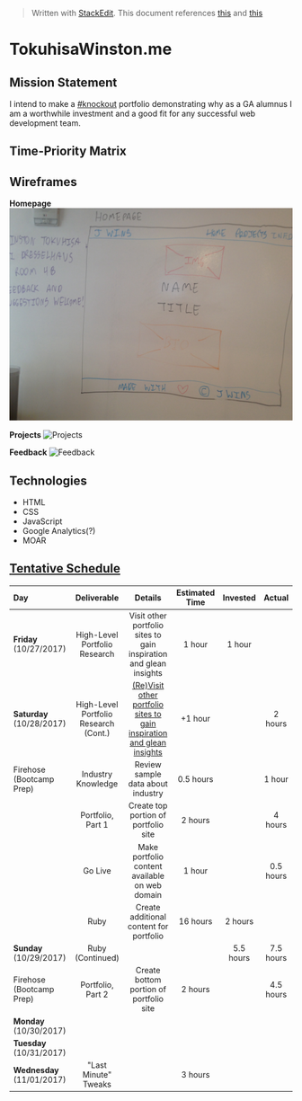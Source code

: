 ﻿


> Written with [StackEdit](https://stackedit.io/).
> This document references [this](https://git.generalassemb.ly/wdi-nyc-dresselhaus/portfolio-site/blob/master/portfolio.md) and [this](https://git.generalassemb.ly/wdi-nyc-dresselhaus/project-04-portfolio)

# **TokuhisaWinston.me**

## Mission Statement
I intend to make a [#knockout](http://99u.com/articles/7127/6-steps-to-creating-a-knockout-online-portfolio) portfolio demonstrating why as a GA alumnus I am a worthwhile investment and a good fit for any successful web development team.

## Time-Priority Matrix

## Wireframes
**Homepage**
![Homepage](https://github.com/Tokuhisa1/Tokuhisa1.github.io/blob/dev/assets/homepage.jpg?raw=true)

**Projects**
![Projects](https://github.com/Tokuhisa1/Tokuhisa1.github.io/blob/dev/assets/projects.jpg?raw=true)

**Feedback**
![Feedback](https://github.com/Tokuhisa1/Tokuhisa1.github.io/blob/dev/assets/feedback.jpg?raw=true)

## Technologies
- HTML
- CSS
- JavaScript
- Google Analytics(?)
- MOAR

## [Tentative Schedule](https://calendar.google.com/calendar/embed?src=bus402j3qka2d682b6q9p0vh88%40group.calendar.google.com&ctz=America/New_York)
| Day | Deliverable | Details | Estimated Time | Invested | Actual |
|:----|:-----:|:-----:|:-----:|:-----:|:-----:|
| **Friday** (10/27/2017) | High-Level Portfolio Research | Visit other portfolio sites to gain inspiration and glean insights | 1 hour | 1 hour | |
| **Saturday** (10/28/2017) | High-Level Portfolio Research (Cont.) | [(Re)Visit other portfolio sites to gain inspiration and glean insights](https://docs.google.com/spreadsheets/d/1PoT9d1-qtVmNpvOTbr5UGyme_nzAUH1LhUVhpl5N-7o/edit?usp=sharing) |  +1 hour| | 2 hours |
| Firehose (Bootcamp Prep) | Industry Knowledge | Review sample data about industry  | 0.5 hours | | 1 hour |
|  | Portfolio, Part 1 | Create top portion of portfolio site | 2 hours | | 4 hours |
|  | Go Live | Make portfolio content available on web domain | 1 hour | | 0.5 hours|
|  | Ruby | Create additional content for portfolio | 16 hours | 2 hours | |
| **Sunday** (10/29/2017) | Ruby (Continued) | | | 5.5 hours | 7.5 hours |
| Firehose (Bootcamp Prep) | Portfolio, Part 2 | Create bottom portion of portfolio site  | 2 hours | | 4.5 hours |
| **Monday** (10/30/2017) |  | | | | |
| **Tuesday** (10/31/2017) |  | | | | |
| **Wednesday** (11/01/2017) | "Last Minute" Tweaks | | 3 hours | | |